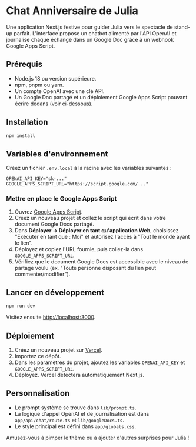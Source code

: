 # Chat Anniversaire de Julia

Une application Next.js festive pour guider Julia vers le spectacle de stand-up parfait. L'interface propose un chatbot alimenté par l'API OpenAI et journalise chaque échange dans un Google Doc grâce à un webhook Google Apps Script.

## Prérequis

- Node.js 18 ou version supérieure.
- npm, pnpm ou yarn.
- Un compte OpenAI avec une clé API.
- Un Google Doc partagé et un déploiement Google Apps Script pouvant écrire dedans (voir ci-dessous).

## Installation

```bash
npm install
```

## Variables d'environnement

Créez un fichier `.env.local` à la racine avec les variables suivantes :

```
OPENAI_API_KEY="sk-..."
GOOGLE_APPS_SCRIPT_URL="https://script.google.com/..."
```

### Mettre en place le Google Apps Script

1. Ouvrez [Google Apps Script](https://script.google.com/).
2. Créez un nouveau projet et collez le script qui écrit dans votre document Google Docs partagé.
3. Dans **Déployer → Déployer en tant qu'application Web**, choisissez "Exécuter en tant que : Moi" et autorisez l'accès à "Tout le monde ayant le lien".
4. Déployez et copiez l'URL fournie, puis collez-la dans `GOOGLE_APPS_SCRIPT_URL`.
5. Vérifiez que le document Google Docs est accessible avec le niveau de partage voulu (ex. "Toute personne disposant du lien peut commenter/modifier").

## Lancer en développement

```bash
npm run dev
```

Visitez ensuite [http://localhost:3000](http://localhost:3000).

## Déploiement

1. Créez un nouveau projet sur [Vercel](https://vercel.com/).
2. Importez ce dépôt.
3. Dans les paramètres du projet, ajoutez les variables `OPENAI_API_KEY` et `GOOGLE_APPS_SCRIPT_URL`.
4. Déployez. Vercel détectera automatiquement Next.js.

## Personnalisation

- Le prompt système se trouve dans `lib/prompt.ts`.
- La logique d'appel OpenAI et de journalisation est dans `app/api/chat/route.ts` et `lib/googleDocs.ts`.
- Le style principal est défini dans `app/globals.css`.

Amusez-vous à pimper le thème ou à ajouter d'autres surprises pour Julia !
